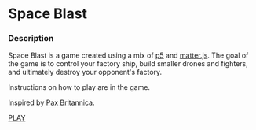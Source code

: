 # Space Blast

### Description
Space Blast is a game created using a mix of [p5](https://p5js.org/) and [matter.js](https://brm.io/matter-js/). The goal of the game is to control your factory ship, build smaller drones and fighters, and ultimately destroy your opponent's factory.

Instructions on how to play are in the game.

Inspired by [Pax Britannica](https://github.com/henkboom/pax-britannica).

[PLAY](https://reallybasicgames.github.io/Space-Blast/)
